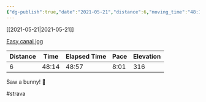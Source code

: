 ```yaml
---
{"dg-publish":true,"date":"2021-05-21","distance":6,"moving_time":"48:14","elapsed_time":"48:57","pace":"8:01","total_elevation_gain":316,"url":"https://www.strava.com/activities/5335947309","permalink":"/01-personal/strava/2021-05-21-easy-canal-jog/","dgPassFrontmatter":true}
---
```



[[2021-05-21\|2021-05-21]]

[Easy canal jog](https://www.strava.com/activities/5335947309)

| Distance | Time  | Elapsed Time | Pace | Elevation |
| -------- | ----- | ------------ | ---- | --------- |
| 6        | 48:14 | 48:57        | 8:01 | 316       |


Saw a bunny! 🐰

#strava
